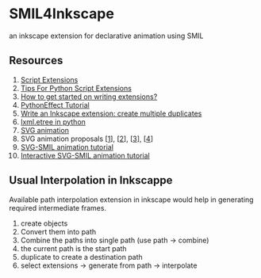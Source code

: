 # SMIL4Inkscape
an inkscape extension for declarative animation using SMIL

## Resources

1. [Script Extensions](http://wiki.inkscape.org/wiki/index.php/Script_extensions)
2. [Tips For Python Script Extensions](http://wiki.inkscape.org/wiki/index.php/Tips_For_Python_Script_Extensions)
3. [How to get started on writing extensions?](http://www.inkscapeforum.com/viewtopic.php?t=9223)
4. [PythonEffect Tutorial](http://wiki.inkscape.org/wiki/index.php/PythonEffectTutorial)
5. [Write an Inkscape extension: create multiple duplicates](http://www.hoboes.com/Mimsy/hacks/write-inkscape-extension-create-multiple-duplicates/)
6. [lxml.etree in python](http://lxml.de/tutorial.html)
7. [SVG animation](http://wiki.inkscape.org/wiki/index.php/SVG_Animation)
8. SVG animation proposals [[1](http://wiki.inkscape.org/wiki/index.php/SVG_Animation_UI)], [[2](http://blogs.kiyut.com/tonny/2007/12/06/svg-animation-editor-feedback/#.WLEjBfF96is)], [[3](http://wiki.inkscape.org/wiki/index.php/SVG_Animation_MockupUI)], [[4](http://web.archive.org/web/20150120135418/http://www-user.uni-bremen.de/~felwert/inkscape/Animation01.html)]
9. [SVG-SMIL animation tutorial](https://edutechwiki.unige.ch/en/SVG-SMIL_animation_tutorial)
10. [Interactive SVG-SMIL animation tutorial](https://edutechwiki.unige.ch/en/Interactive_SVG-SMIL_animation_tutorial#Simple_click_and_mouse-over_examples)


## Usual Interpolation in Inkscappe

Available path interpolation extension in inkscape would help in generating required intermediate frames.

1. create objects
2. Convert them into path
3. Combine the paths into single path (use path -> combine)
4. the current path is the start path
5. duplicate to create a destination path
6. select extensions -> generate from path -> interpolate

